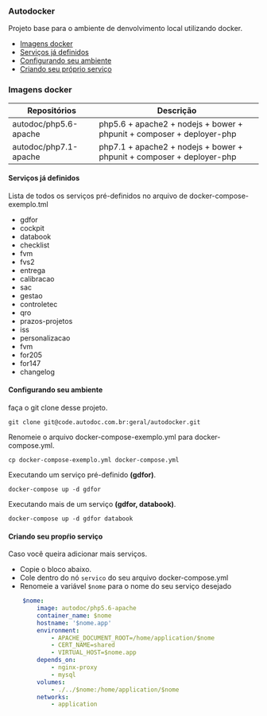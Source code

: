 ### Autodocker

Projeto base para o ambiente de denvolvimento local utilizando docker.

* [Imagens docker](#imagens-docker)
* [Serviços já definidos](#servicos-definidos)
* [Configurando seu ambiente](#configurando-ambiente)
* [Criando seu próprio serviço](#criando-servicos)


### Imagens docker
<a name="imagens-docker"></a>

Repositórios|Descrição
---|---
autodoc/php5.6-apache|php5.6 + apache2 + nodejs + bower + phpunit + composer + deployer-php
autodoc/php7.1-apache|php7.1 + apache2 + nodejs + bower + phpunit + composer + deployer-php 

#### Serviços já definidos
<a name="servicos-definidos"></a>

Lista de todos os serviços pré-definidos no arquivo de docker-compose-exemplo.tml

* gdfor
* cockpit
* databook
* checklist
* fvm
* fvs2
* entrega
* calibracao
* sac
* gestao
* controletec
* qro
* prazos-projetos
* iss
* personalizacao
* fvm
* for205
* for147
* changelog 



#### Configurando seu ambiente
<a name="configurando-ambiente"></a>

faça o git clone desse projeto.

```
git clone git@code.autodoc.com.br:geral/autodocker.git
```


Renomeie o arquivo docker-compose-exemplo.yml para docker-compose.yml.

```shell
cp docker-compose-exemplo.yml docker-compose.yml
```

Executando um serviço pré-definido **(gdfor)**. 

```shell
docker-compose up -d gdfor
```

Executando mais de um serviço  **(gdfor, databook)**. 

```shell
docker-compose up -d gdfor databook
```


#### Criando seu propŕio serviço
<a name="criando-servicos"></a>

Caso você queira adicionar mais serviços.

* Copie o bloco abaixo.
* Cole dentro do nó `servico` do seu arquivo docker-compose.yml
* Renomeie a variável `$nome` para o nome do seu serviço desejado

```yml
    $nome:
        image: autodoc/php5.6-apache
        container_name: $nome
        hostname: '$nome.app'
        environment:
            - APACHE_DOCUMENT_ROOT=/home/application/$nome
            - CERT_NAME=shared
            - VIRTUAL_HOST=$nome.app
        depends_on:
            - nginx-proxy
            - mysql
        volumes:
            - ./../$nome:/home/application/$nome
        networks:
            - application
```